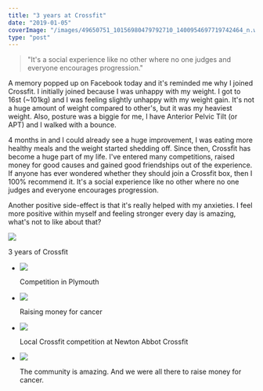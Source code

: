 ```yaml
---
title: "3 years at Crossfit"
date: "2019-01-05"
coverImage: "/images/49650751_10156980479792710_1400954697719742464_n.webp"
type: "post"
---
```


>   
> "It's a social experience like no other where no one judges and everyone encourages progression."

A memory popped up on Facebook today and it's reminded me why I joined Crossfit. I initially joined because I was unhappy with my weight. I got to 16st (~101kg) and I was feeling slightly unhappy with my weight gain. It's not a huge amount of weight compared to other's, but it was my heaviest weight. Also, posture was a biggie for me, I have Anterior Pelvic Tilt (or APT) and I walked with a bounce.

4 months in and I could already see a huge improvement, I was eating more healthy meals and the weight started shedding off. Since then, Crossfit has become a huge part of my life. I've entered many competitions, raised money for good causes and gained good friendships out of the experience. If anyone has ever wondered whether they should join a Crossfit box, then I 100% recommend it. It's a social experience like no other where no one judges and everyone encourages progression.

Another positive side-effect is that it's really helped with my anxieties. I feel more positive within myself and feeling stronger every day is amazing, what's not to like about that?

![](https://i1.wp.com/michaelbrooks.co.uk/wp-content/uploads/2019/01/IMG_20190105_182025.jpg?fit=750%2C750&ssl=1)

3 years of Crossfit

- ![](/blog/wp-content/uploads/2018/05/FB_IMG_1524544170682.jpg)
    
    Competition in Plymouth
    
- ![](/blog/wp-content/uploads/2018/10/received_254984908497029-1024x768.jpeg)
    
    Raising money for cancer
    
- ![](/blog/wp-content/uploads/2018/11/IMG_20181105_102545_272.jpg)
    
    Local Crossfit competition at Newton Abbot Crossfit
    
- ![](/blog/wp-content/uploads/2018/10/FB_IMG_1540153634550-1024x683.jpg)
    
    The community is amazing. And we were all there to raise money for cancer.
